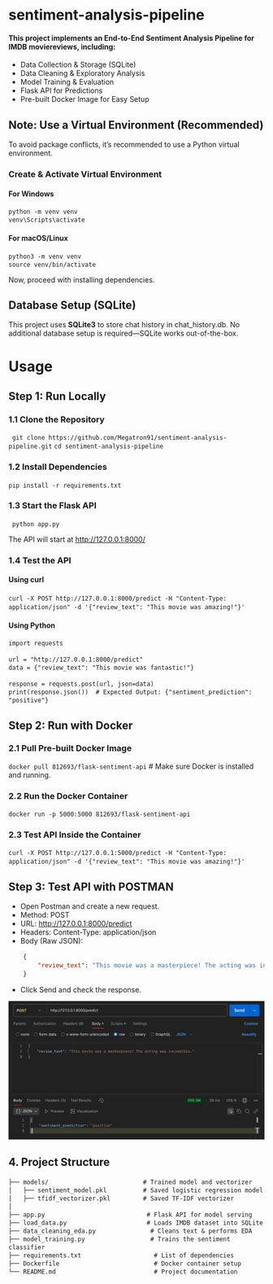 # sentiment-analysis-pipeline

#### This project implements an End-to-End Sentiment Analysis Pipeline for IMDB moviereviews, including:
- Data Collection & Storage (SQLite)
- Data Cleaning & Exploratory Analysis
- Model Training & Evaluation
- Flask API for Predictions
- Pre-built Docker Image for Easy Setup

## Note: Use a Virtual Environment (Recommended)

To avoid package conflicts, it’s recommended to use a Python virtual environment.

### Create & Activate Virtual Environment

#### For Windows

``` 
python -m venv venv
venv\Scripts\activate
```

#### For macOS/Linux
```
python3 -m venv venv
source venv/bin/activate
```

Now, proceed with installing dependencies. 

## Database Setup (SQLite)

This project uses **SQLite3** to store chat history in chat_history.db.
No additional database setup is required—SQLite works out-of-the-box.

# Usage 
##  Step 1: Run Locally

### 1.1 Clone the Repository
``` git clone https://github.com/Megatron91/sentiment-analysis-pipeline.git```
``` cd sentiment-analysis-pipeline ```

### 1.2 Install Dependencies
```pip install -r requirements.txt```

### 1.3 Start the Flask API

``` python app.py```

The API will start at http://127.0.0.1:8000/


### 1.4 Test the API
#### Using curl
```curl -X POST http://127.0.0.1:8000/predict -H "Content-Type: application/json" -d '{"review_text": "This movie was amazing!"}'```

#### Using Python
```
import requests

url = "http://127.0.0.1:8000/predict"
data = {"review_text": "This movie was fantastic!"}

response = requests.post(url, json=data)
print(response.json())  # Expected Output: {"sentiment_prediction": "positive"}

```

## Step 2: Run with Docker

### 2.1 Pull Pre-built Docker Image
```docker pull 812693/flask-sentiment-api``` # Make sure Docker is installed and running.

### 2.2 Run the Docker Container
```docker run -p 5000:5000 812693/flask-sentiment-api``` 

### 2.3 Test API Inside the Container
```curl -X POST http://127.0.0.1:5000/predict -H "Content-Type: application/json" -d '{"review_text": "This movie was amazing!"}'```



## Step 3: Test API with POSTMAN

- Open Postman and create a new request.
- Method: POST
- URL: http://127.0.0.1:8000/predict
- Headers:  Content-Type: application/json
- Body (Raw JSON): 
```json 
    {
        "review_text": "This movie was a masterpiece! The acting was incredible."
    } 
```

- Click Send and check the response.

![Postman API Test](images/postman.jpeg)


## 4. Project Structure
```
├── models/                          # Trained model and vectorizer
│   ├── sentiment_model.pkl          # Saved logistic regression model
│   ├── tfidf_vectorizer.pkl         # Saved TF-IDF vectorizer
│
├── app.py                            # Flask API for model serving
├── load_data.py                      # Loads IMDB dataset into SQLite
├── data_cleaning_eda.py               # Cleans text & performs EDA
├── model_training.py                  # Trains the sentiment classifier
├── requirements.txt                    # List of dependencies
├── Dockerfile                          # Docker container setup
└── README.md                           # Project documentation

```